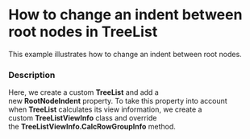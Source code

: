 # How to change an indent between root nodes in TreeList


<p>This example illustrates how to change an indent between root nodes. </p>


<h3>Description</h3>

Here, we create a custom&nbsp;<strong>TreeList</strong>&nbsp;and add a new&nbsp;<strong>RootNodeIndent</strong>&nbsp;property. To take this property into account when&nbsp;<strong>TreeList</strong>&nbsp;calculates its view information, we create a custom&nbsp;<strong>TreeListViewInfo</strong>&nbsp;class and override the&nbsp;<strong>TreeListViewInfo.CalcRowGroupInfo</strong>&nbsp;method.&nbsp;

<br/>


